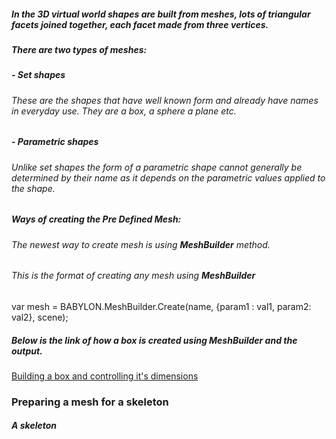 ##### In the 3D virtual world shapes are built from meshes, lots of triangular facets joined together, each facet made from three vertices.
##### There are two types of meshes:
##### - Set shapes
###### These are the shapes that have well known form and already have names in everyday use. They are a box, a sphere a plane etc.
##### - Parametric shapes
###### Unlike set shapes the form of a parametric shape cannot generally be determined by their name as it depends on the parametric values applied to the shape.
##### Ways of creating the Pre Defined Mesh:
###### The newest way to create mesh is using **MeshBuilder** method.
###### This is the format of creating any mesh using **MeshBuilder**
var mesh = BABYLON.MeshBuilder.Create<Mesh>(name, {param1 : val1, param2: val2}, scene);

##### Below is the link of how a box is created using MeshBuilder and the output.
 [Building a box and controlling it's dimensions](#)
### Preparing a mesh for a skeleton
##### A skeleton 





